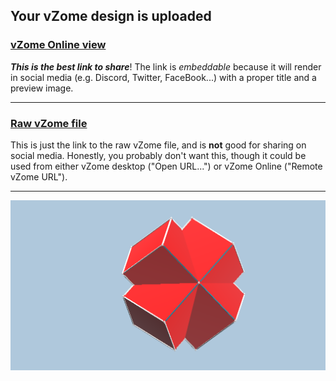 ## Your vZome design is uploaded

### [vZome Online view][embed]

***This is the best link to share***!  The link is *embeddable* because it will render in social media (e.g. Discord, Twitter, FaceBook...) with a proper title and a preview image.

---

### [Raw vZome file][raw]

This is just the link to the raw vZome file, and is **not** good for
sharing on social media.
Honestly, you probably don't want this, though it could be used from either
vZome desktop ("Open URL...") or vZome Online ("Remote vZome URL").

---

![Image](<Dodecagon-field-6-cubes-skeleton-red cube.png>)


[embed]: <https://vzome.com/app/embed.py?url=https://raw.githubusercontent.com/ThynStyx/vzome-sharing/main/2021/11/08/11-05-05-Dodecagon-field-6-cubes-skeleton-red%2Bcube/Dodecagon-field-6-cubes-skeleton-red+cube.vZome>
[raw]: <https://raw.githubusercontent.com/ThynStyx/vzome-sharing/main/2021/11/08/11-05-05-Dodecagon-field-6-cubes-skeleton-red+cube/Dodecagon-field-6-cubes-skeleton-red cube.vZome>
